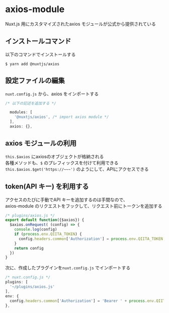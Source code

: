 # axios-module
Nuxt.js 用にカスタマイズされたaxios モジュールが公式から提供されている

## インストールコマンド
以下のコマンドでインストールする
```
$ yarn add @nuxtjs/axios
```

## 設定ファイルの編集
`nuxt.config.js` から、axios をインポートする

```JavaScript
/* 以下の記述を追加する */

  modules: [
    '@nuxtjs/axios', /* import axios module */
  ],
  axios: {},
```

## axios モジュールの利用
`this.$axios` にaxiosのオブジェクトが格納される  
各種メソッドも、`$` のプレフィックスを付けて利用できる  
`this.$axios.$get('https://~~~')` のようにして、APIにアクセスできる

## token(API キー) を利用する
アクセスのたびに手動でAPI キーを追加するのは手間なので、  
axios-module のリクエストをフックして、リクエスト前にトークンを追加する  
```JavaScript
/* plugins/axios.js */
export default function({$axios}) {
  $axios.onRequest( (config) => {
    console.log(config)
    if (process.env.QIITA_TOKEN) {
      config.headers.common['Authorization'] = process.env.QIITA_TOKEN
    }
    return config
  })
}
```

次に、作成したプラグインを`nuxt.config.js` でインポートする  
```JavaScript
/* nuxt.config.js */
plugins: [
  '~/plugins/axios.js'
],
env: {
  config.headers.common['Authorization'] = 'Bearer ' + process.env.QIITA_TOKEN
},
```
